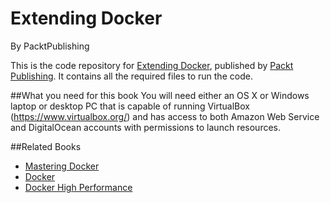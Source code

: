 # Extending Docker
By PacktPublishing

This is the code repository for [Extending Docker](https://www.packtpub.com/networking-and-servers/extending-docker?utm_source=GitHub&utm_medium=Repository&utm_campaign=9781786463142), published by [Packt Publishing](https://www.packtpub.com/). It contains all the required files to run the code.

##What you need for this book
You will need either an OS X or Windows laptop or desktop PC that is capable of 
running VirtualBox (https://www.virtualbox.org/) and has access to both Amazon 
Web Service and DigitalOcean accounts with permissions to launch resources.

##Related Books

* [Mastering Docker](https://www.packtpub.com/virtualization-and-cloud/mastering-docker?utm_source=GitHub&utm_medium=Repository&utm_campaign=9781785287039)
* [Docker](https://www.packtpub.com/virtualization-and-cloud/docker?utm_source=GitHub&utm_medium=Repository&utm_campaign=9781786465931)
* [Docker High Performance](https://www.packtpub.com/networking-and-servers/docker-high-performance?utm_source=GitHub&utm_medium=Repository&utm_campaign=9781785886805)
